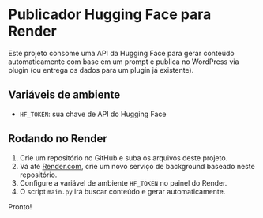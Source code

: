 # Publicador Hugging Face para Render

Este projeto consome uma API da Hugging Face para gerar conteúdo automaticamente com base em um prompt e publica no WordPress via plugin (ou entrega os dados para um plugin já existente).

## Variáveis de ambiente
- `HF_TOKEN`: sua chave de API do Hugging Face

## Rodando no Render
1. Crie um repositório no GitHub e suba os arquivos deste projeto.
2. Vá até [Render.com](https://render.com/), crie um novo serviço de background baseado neste repositório.
3. Configure a variável de ambiente `HF_TOKEN` no painel do Render.
4. O script `main.py` irá buscar conteúdo e gerar automaticamente.

Pronto!